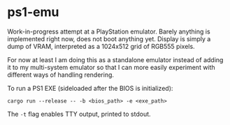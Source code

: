 # ps1-emu

Work-in-progress attempt at a PlayStation emulator. Barely anything is implemented right now, does not boot anything yet. Display is simply a dump of VRAM, interpreted as a 1024x512 grid of RGB555 pixels.

For now at least I am doing this as a standalone emulator instead of adding it to my multi-system emulator so that I can more easily experiment with different ways of handling rendering.

To run a PS1 EXE (sideloaded after the BIOS is initialized):
```
cargo run --release -- -b <bios_path> -e <exe_path>
```

The `-t` flag enables TTY output, printed to stdout.
